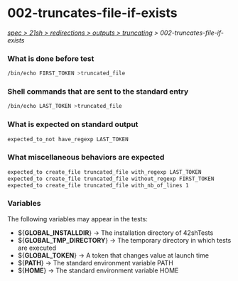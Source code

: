 # 002-truncates-file-if-exists

*[spec > 21sh > redirections > outputs > truncating](..) > 002-truncates-file-if-exists*

### What is done before test

```bash
/bin/echo FIRST_TOKEN >truncated_file
```

### Shell commands that are sent to the standard entry

```bash
/bin/echo LAST_TOKEN >truncated_file

```

### What is expected on standard output

```bash
expected_to_not have_regexp LAST_TOKEN

```

### What miscellaneous behaviors are expected

```bash
expected_to create_file truncated_file with_regexp LAST_TOKEN
expected_to create_file truncated_file without_regexp FIRST_TOKEN
expected_to create_file truncated_file with_nb_of_lines 1
```

### Variables

The following variables may appear in the tests:

* ${**GLOBAL_INSTALLDIR**} -> The installation directory of 42shTests
* ${**GLOBAL_TMP_DIRECTORY**} -> The temporary directory in which tests are executed
* ${**GLOBAL_TOKEN**} -> A token that changes value at launch time
* ${**PATH**} -> The standard environment variable PATH
* ${**HOME**} -> The standard environment variable HOME
